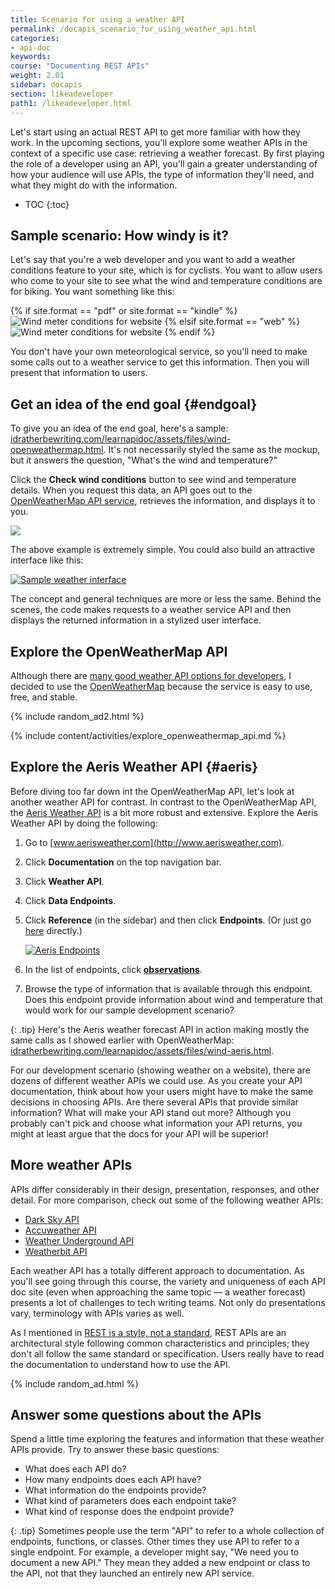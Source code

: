 ```yaml
---
title: Scenario for using a weather API
permalink: /docapis_scenario_for_using_weather_api.html
categories:
- api-doc
keywords:
course: "Documenting REST APIs"
weight: 2.01
sidebar: docapis
section: likeadeveloper
path1: /likeadeveloper.html
---
```


Let's start using an actual REST API to get more familiar with how they work. In the upcoming sections, you'll explore some weather APIs in the context of a specific use case: retrieving a weather forecast. By first playing the role of a developer using an API, you'll gain a greater understanding of how your audience will use APIs, the type of information they'll need, and what they might do with the information.

* TOC
{:toc}

## Sample scenario: How windy is it?

Let's say that you're a web developer and you want to add a weather conditions feature to your site, which is for cyclists. You want to allow users who come to your site to see what the wind and temperature conditions are for biking. You want something like this:

{% if site.format == "pdf" or site.format == "kindle" %}
<img class="small" src="images/restapi_windycall.png" alt="Wind meter conditions for website" />
{% elsif site.format == "web" %}
<img class="small" src="images/restapi_windycall.svg" alt="Wind meter conditions for website" />
{% endif %}

You don't have your own meteorological service, so you'll need to make some calls out to a weather service to get this information. Then you will present that information to users.

## Get an idea of the end goal {#endgoal}

To give you an idea of the end goal, here's a sample: [idratherbewriting.com/learnapidoc/assets/files/wind-openweathermap.html](https://idratherbewriting.com/learnapidoc/assets/files/wind-openweathermap.html). It's not necessarily styled the same as the mockup, but it answers the question, "What's the wind and temperature?"

Click the **Check wind conditions** button to see wind and temperature details. When you request this data, an API goes out to the [OpenWeatherMap API service](https://openweathermap.org/api), retrieves the information, and displays it to you.

<a target="\_blank" href="https://idratherbewriting.com/learnapidoc/assets/files/wind-openweathermap.html" class="noExtIcon"><img src="images/checkwindconditions.png" class="medium" /></a>

The above example is extremely simple. You could also build an attractive interface like this:

<a class="noCrossRef" href="https://weather.yahoo.com/united-states/california/santa-clara-2488836/" class="noExtIcon"><img class="medium" src="images/attractiveinterfaceweather.png" alt="Sample weather interface" /></a>

The concept and general techniques are more or less the same. Behind the scenes, the code makes requests to a weather service API and then displays the returned information in a stylized user interface.

## Explore the OpenWeatherMap API

Although there are [many good weather API options for developers](https://superdevresources.com/weather-forecast-api-for-developing-apps/), I decided to use the [OpenWeatherMap](https://openweathermap.org) because the service is easy to use, free, and stable.

{% include random_ad2.html %}

{% include content/activities/explore_openweathermap_api.md %}

## Explore the Aeris Weather API {#aeris}

Before diving too far down int the OpenWeatherMap API, let's look at another weather API for contrast. In contrast to the OpenWeatherMap API, the [Aeris Weather API](http://www.aerisweather.com/) is a bit more robust and extensive. Explore the Aeris Weather API by doing the following:

1. Go to [www.aerisweather.com](http://www.aerisweather.com).
2. Click **Documentation** on the top navigation bar.  
3. Click **Weather API**.
4. Click **Data Endpoints**.
3. Click **Reference** (in the sidebar) and then click **Endpoints**. (Or just go [here](https://www.aerisweather.com/support/docs/api/reference/endpoints/) directly.)

	<a class="noCrossRef" href="http://www.aerisweather.com/support/docs/api/reference/endpoints/" class="noExtIcon"><img class="medium" src="images/aerisendpoints.png" alt="Aeris Endpoints" /></a>

4. In the list of endpoints, click **[observations](https://www.aerisweather.com/support/docs/api/reference/endpoints/observations/)**.
5. Browse the type of information that is available through this endpoint. Does this endpoint provide information about wind and temperature that would work for our sample development scenario?

{: .tip}
Here's the Aeris weather forecast API in action making mostly the same calls as I showed earlier with OpenWeatherMap: <a href="https://idratherbewriting.com/learnapidoc/assets/files/wind-aeris.html" alt="Aeris example">idratherbewriting.com/learnapidoc/assets/files/wind-aeris.html</a>.

For our development scenario (showing weather on a website), there are dozens of different weather APIs we could use. As you create your API documentation, think about how your users might have to make the same decisions in choosing APIs. Are there several APIs that provide similar information? What will make your API stand out more? Although you probably can't pick and choose what information your API returns, you might at least argue that the docs for your API will be superior!

## More weather APIs

APIs differ considerably in their design, presentation, responses, and other detail. For more comparison, check out some of the following weather APIs:

* [Dark Sky API](https://darksky.net/dev)
* [Accuweather API](https://developer.accuweather.com/)
* [Weather Underground API](https://www.wunderground.com/weather/api/)
* [Weatherbit API](https://www.weatherbit.io/api)

Each weather API has a totally different approach to documentation. As you'll see going through this course, the variety and uniqueness of each API doc site (even when approaching the same topic &mdash; a weather forecast) presents a lot of challenges to tech writing teams. Not only do presentations vary, terminology with APIs varies as well.

As I mentioned in [REST is a style, not a standard](docapis_what_is_a_rest_api.html#rest-is-a-style-not-a-standard), REST APIs are an architectural style following common characteristics and principles; they don't all follow the same standard or specification. Users really have to read the documentation to understand how to use the API.

{% include random_ad.html %}

## <i class="fa fa-user-circle"></i> Answer some questions about the APIs

Spend a little time exploring the features and information that these weather APIs provide. Try to answer these basic questions:

* What does each API do?
* How many endpoints does each API have?
* What information do the endpoints provide?
* What kind of parameters does each endpoint take?
* What kind of response does the endpoint provide?

{: .tip}
Sometimes people use the term \"API\" to refer to a whole collection of endpoints, functions, or classes. Other times they use API to refer to a single endpoint. For example, a developer might say, \"We need you to document a new API.\" They mean they added a new endpoint or class to the API, not that they launched an entirely new API service.
